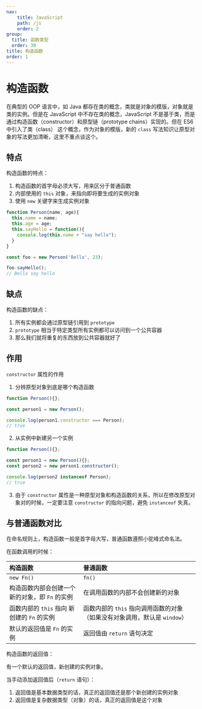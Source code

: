 ```yaml
---
nav:
    title: JavaScript
    path: /js
    order: 2
group:
  title: 函数类型
  order: 30
title: 构造函数
order: 1
---
```


# 构造函数

在典型的 OOP 语言中，如 Java 都存在类的概念，类就是对象的模版，对象就是类的实例。但是在 JavaScript 中不存在类的概念，JavaScript 不是基于类，而是通过构造函数（constructor）和原型链（prototype chains）实现的。但在 ES6 中引入了类（class） 这个概念，作为对象的模版，新的 `class` 写法知识让原型对象的写法更加清晰，这里不重点谈这个。

## 特点

构造函数的特点：

1. 构造函数的首字母必须大写，用来区分于普通函数
2. 内部使用的 `this` 对象，来指向即将要生成的实例对象
3. 使用 `new` 关键字来生成实例对象

```js
function Person(name, age){
  this.name = name;
  this.age = age;
  this.sayHello = function(){
    console.log(this.name + "say hello");
  }
}

const foo = new Person('Bella', 23);

foo.sayHello();
// Bella say hello
```

## 缺点

构造函数的缺点：

1. 所有实例都会通过原型链引用到 `prototype`
2. `prototype` 相当于特定类型所有实例都可以访问到一个公共容器
3. 那么我们就将重复的东西放到公共容器就好了

## 作用

`constructor` 属性的作用

1. 分辨原型对象到底是哪个构造函数

```js
function Person(){};

const person1 = new Person();

console.log(person1.constructor === Person);
// true
```

2. 从实例中新建另一个实例

```js
function Person(){};

const person1 = new Person(){};
const person2 = new person1.constructor();

console.log(person2 instanceof Person);
// true
```

3. 由于 `constructor` 属性是一种原型对象和构造函数的关系，所以在修改原型对象对的时候，一定要注意 `constructor` 的指向问题，避免 `instanceof` 失真。

## 与普通函数对比

在命名规则上，构造函数一般是首字母大写，普通函数遵照小驼峰式命名法。

在函数调用的时候：

| 构造函数                                       | 普通函数                                                     |
| :---------------------------------------------- | :------------------------------------------------------------ |
| `new Fn()`                                     | `fn()`                                                       |
| 构造函数内部会创建一个新的对象，即 `Fn` 的实例 | 在调用函数的内部不会创建新的对象                             |
| 函数内部的 `this` 指向 新创建的 `Fn` 的实例    | 函数内部的 `this` 指向调用函数的对象（如果没有对象调用，默认是 `window`） |
| 默认的返回值是 `Fn` 的实例                     | 返回值由 `return` 语句决定                                   |

构造函数的返回值：

有一个默认的返回值，新创建的实例对象。

当手动添加返回值后（`return` 语句）：

1. 返回值是基本数据类型的话，真正的返回值还是那个新创建的实例对象
2. 返回值是复杂数据类型（对象）的话，真正的返回值是这个对象